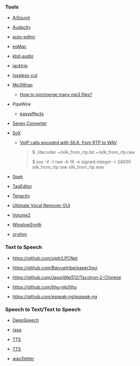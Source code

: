 ### Tools

- [AiSound](https://github.com/microshow/AiSound)

- [Audacity](https://github.com/audacity/audacity)

- [auto-editor](https://github.com/WyattBlue/auto-editor)

- [eqMac](https://github.com/bitgapp/eqMac)

- [kbd-audio](https://github.com/ggerganov/kbd-audio)

- [jacktrip](https://github.com/jacktrip/jacktrip)

- [lossless-cut](https://github.com/mifi/lossless-cut)

- [Mp3Wrap](https://sourceforge.net/projects/mp3wrap/)
  
  - [How to join/merge many mp3 files?](https://superuser.com/questions/314239/how-to-join-merge-many-mp3-files)

- PipeWire
  
  - [easyeffects](https://github.com/wwmm/easyeffects)

- [Seven Converter](https://github.com/SevenbytesSoftware/SevenConverter)

- [SoX](http://sox.sourceforge.net/)
  
  - [VoIP calls encoded with SILK: from RTP to WAV](https://www.giacomovacca.com/2013/06/voip-calls-encoded-with-silk-from-rtp.html)
    
    > $ ./decoder ~/silk_from_rtp.bit ~/silk_from_rtp.raw
    > 
    > $ sox -V -t raw -b 16 -e signed-integer -r 24000 silk_from_rtp.raw silk_from_rtp.wav

- [Spek](https://github.com/alexkay/spek)

- [TagEditor](https://github.com/Martchus/tageditor)

- [Tenacity](https://github.com/tenacityteam/tenacity)

- [Ultimate Vocal Remover GUI](https://github.com/Anjok07/ultimatevocalremovergui)

- [Volume2](https://github.com/irzyxa/Volume2)

- [WinslowSynth](https://github.com/rbren/WinslowSynth)

- [zrythm](https://github.com/zrythm/zrythm)

### Text to Speech

- https://github.com/xiph/LPCNet

- https://github.com/Baiyuetribe/paper2gui

- https://github.com/JasonWei512/Tacotron-2-Chinese

- https://github.com/tihu-nlp/tihu

- https://github.com/espeak-ng/espeak-ng

### Speech to Text/Text to Speech

- [DeepSpeech](https://github.com/mozilla/DeepSpeech)

- [rasa](https://github.com/RasaHQ/rasa)

- [TTS](https://github.com/mozilla/TTS)

- [TTS](https://github.com/ag2s20150909/TTS)

- [wav2letter](https://github.com/flashlight/wav2letter/)
